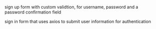 sign up form with custom validtion, for username, password and a password confirmation field

sign in form that uses axios to submit user information for authentication